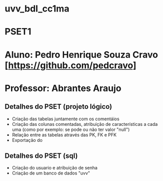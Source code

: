 # uvv_bdl_cc1ma
# PSET1
# Aluno: Pedro Henrique Souza Cravo [https://github.com/pedcravo]
# Professor: Abrantes Araujo

## Detalhes do PSET (projeto lógico)
- Criação das tabelas juntamente com os comentáios
- Criação das colunas comentadas, atribuição de características a cada uma (como por exemplo: se pode ou não ter valor "null")
- Relação entre as tabelas através das PK, FK e PFK
- Exportação do 

## Detalhes do PSET (sql)
- Criação do usuario e atribuição de senha
- Criação de um banco de dados "uvv"
